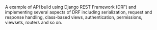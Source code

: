 A example of API build using Django REST Framework (DRF) and implementing several aspects of DRF including serialization, request and response handling, class-based views, authentication, permissions, viewsets, routers and so on. 